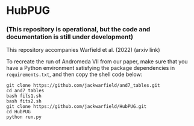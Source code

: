 # HubPUG
### (This repository is operational, but the code and documentation is still under development)

This repository accompanies Warfield et al. (2022) (arxiv link)

To recreate the run of Andromeda VII from our paper, make sure that you have a Python environment satisfying the package dependencies in `requirements.txt`, and then copy the shell code below:

```
git clone https://github.com/jackwarfield/and7_tables.git
cd and7_tables
bash fits1.sh
bash fits2.sh
git clone https://github.com/jackwarfield/HubPUG.git
cd HubPUG
python run.py
```

